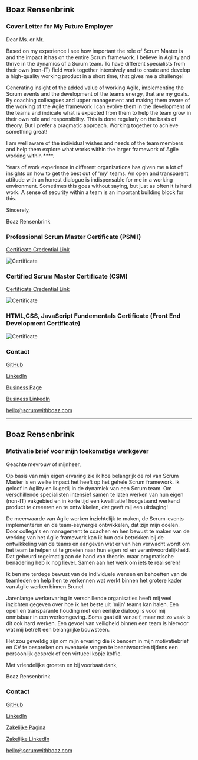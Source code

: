 ## Boaz Rensenbrink

### Cover Letter for My Future Employer

Dear Ms. or Mr.

Based on my experience I see how important the role of Scrum Master is and the impact it has on the entire Scrum framework. I believe in Agility and thrive in the dynamics of a Scrum team.
To have different specialists from their own (non-IT) field work together intensively and to create and develop a high-quality working product in a short time, that gives me a challenge!

Generating insight of the added value of working Agile, implementing the Scrum events and the development of the teams energy, that are my goals. By coaching colleagues and upper management and making them aware of the working of the Agile framework I can evolve them in the development of the teams and indicate what is expected from them to help the team grow in their own role and responsibility. This is done regularly on the basis of theory. But I prefer a pragmatic approach. Working together to achieve something great!

I am well aware of the individual wishes and needs of the team members and help them explore what works within the larger framework of Agile working within ****.

Years of work experience in different organizations has given me a lot of insights on how to get the best out of 'my' teams. An open and transparent attitude with an honest dialogue is indispensable for me in a working environment. Sometimes this goes without saying, but just as often it is hard work. A sense of security within a team is an important building block for this.


Sincerely,

Boaz Rensenbrink

### Professional Scrum Master Certificate  (PSM I)
[Certificate Credential Link](https://www.scrum.org/certificates/568374)


![Certificate](PSM.png)

### Certified Scrum Master Certificate  (CSM)
[Certificate Credential Link](https://www.credential.net/cdf72282-aa89-4c81-8e24-120375555c3d)


![Certificate](CSM.png)

### HTML,CSS, JavaScript Fundementals Certificate  (Front End Development Certificate)

![Certificate](FED.png)


### Contact

[GitHub](https://boaz-rensenbrink.github.io/scrum/)

[LinkedIn](https://www.linkedin.com/in/boaz-rensenbrink/) 

[Business Page](https://scrumwithboaz.com/)

[Business LinkedIn](https://www.linkedin.com/company/umbrellaconsult/about)

[hello@scrumwithboaz.com](https://scrumwithboaz.com)




----------------------------------------------------


## Boaz Rensenbrink

### Motivatie brief voor mijn toekomstige werkgever

Geachte mevrouw of mijnheer,

 Op basis van mijn eigen ervaring zie ik hoe belangrijk de rol van Scrum Master is en welke impact het heeft op het gehele Scrum framework. Ik geloof in Agility en ik gedij in de dynamiek van een Scrum team.
Om verschillende specialisten intensief samen te laten werken van hun eigen (non-IT) vakgebied en in korte tijd een kwallitatief hoogstaand werkend product te creeeren en te ontwikkelen, dat geeft mij een uitdaging!

De meerwaarde van Agile werken inzichtelijk te maken, de Scrum-events implementeren en de team-seynergie ontwikkelen, dat zijn mijn doelen. Door collega's en management te coachen en hen bewust te maken van de werking van het Agile framework kan ik hun ook betrekken bij de ontwikkeling van de teams en aangeven wat er van hen verwacht wordt om het team te helpen ui te groeien naar hun eigen rol en verantwoordelijkheid. Dat gebeurd regelmatig aan de hand van theorie. maar pragmatische benadering heb ik nog liever. Samen aan het werk om iets te realiseren! 

Ik ben me terdege bewust van de individuele wensen en behoeften van de teamleden en help hen te verkennen wat werkt binnen het grotere kader van Agile werken binnen Brunel.

Jarenlange werkervaring in verschillende organisaties heeft mij veel inzichten gegeven over hoe ik het beste uit 'mijn' teams kan halen. Een open en transparante houding met een eerlijke dialoog is voor mij onmisbaar in een werkomgeving. Soms gaat dit vanzelf, maar net zo vaak is dit ook hard werken. Een gevoel van veiligheid binnen een team is hiervoor wat mij betreft een belangrijke bouwsteen.


Het zou geweldig zijn om mijn ervaring die ik benoem in mijn motivatiebrief en CV te bespreken om eventuele vragen te beantwoorden tijdens een persoonlijk gesprek of een virtueel kopje koffie.

Met vriendelijke groeten en bij voorbaat dank, 


Boaz Rensenbrink

### Contact

[GitHub](https://boaz-rensenbrink.github.io/scrum/)

[LinkedIn](https://www.linkedin.com/in/boaz-rensenbrink/) 

[Zakelijke Pagina](https://scrumwithboaz.com/)

[Zakelijke LinkedIn](https://www.linkedin.com/company/umbrellaconsult/about)

[hello@scrumwithboaz.com](https://scrumwithboaz.com)


